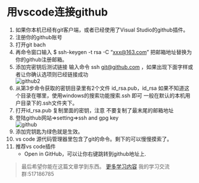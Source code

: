 # 用vscode连接github

1. 如果你本机已经有git客户端，或者已经使用了Visual Studio的github插件。
2. 注册你的github账号
3. 打开git bach
4. 再命令窗口输入 $ ssh-keygen -t rsa -C “xxx@163.com” 把邮箱地址替换为你的github注册邮箱。
5. 添加完密钥后测试链接 输入命令 ssh git@github.com ，如果出现下面字样或者让你确认选项则已经链接成功</br>
    ![github2](http://images2015.cnblogs.com/blog/775345/201707/775345-20170703230852144-25936733.png)
6. 从第3步命令获取的密钥目录里有2个文件 id_rsa.pub，id_rsa 如果不知道这个目录在哪里，使用windows的搜索功能搜索.ssh 即可 一般在默认的本机用户目录下的.ssh文件夹下。
7. 打开id_rsa.pub 复制里面的密钥，注意 不要复制了最末尾的邮箱地址
8. 登陆github网站=>setting=>ssh and gpg key</br>
     ![github](http://images2015.cnblogs.com/blog/775345/201707/775345-20170703230421878-30958653.png)</br>
9. 添加完钥匙为绿色就是生效。
10. vs code 源代码管理器里包含了git的命令。剩下的可以慢慢摸索了。
11. 推荐vs code插件
    * Open in GitHub，可以让你右键跳转到github地址上.
> 最后希望你能在这篇文章学到东西。
> [更多学习内容](https://github.com/heweigeng1/doc) 我的学习交流群:517186785
